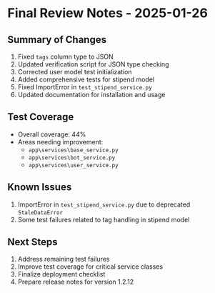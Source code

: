# Final Review Notes - 2025-01-26

## Summary of Changes
1. Fixed `tags` column type to JSON
2. Updated verification script for JSON type checking
3. Corrected user model test initialization
4. Added comprehensive tests for stipend model
5. Fixed ImportError in `test_stipend_service.py`
6. Updated documentation for installation and usage

## Test Coverage
- Overall coverage: 44%
- Areas needing improvement:
  - `app\services\base_service.py`
  - `app\services\bot_service.py`
  - `app\services\user_service.py`

## Known Issues
1. ImportError in `test_stipend_service.py` due to deprecated `StaleDataError`
2. Some test failures related to tag handling in stipend model

## Next Steps
1. Address remaining test failures
2. Improve test coverage for critical service classes
3. Finalize deployment checklist
4. Prepare release notes for version 1.2.12
